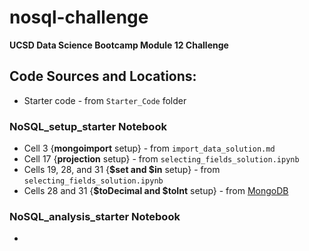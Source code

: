 # nosql-challenge

**UCSD Data Science Bootcamp Module 12 Challenge**

## Code Sources and Locations:

- Starter code - from `Starter_Code` folder

### NoSQL_setup_starter Notebook

- Cell 3 {**mongoimport** setup} - from `import_data_solution.md`
- Cell 17 {**projection** setup} - from `selecting_fields_solution.ipynb`
- Cells 19, 28, and 31  {**$set and $in** setup} - from `selecting_fields_solution.ipynb`
- Cells 28 and 31  {**$toDecimal and $toInt** setup} - from [MongoDB](https://www.mongodb.com/docs/manual/reference/operator/aggregation/)

### NoSQL_analysis_starter Notebook

- 
